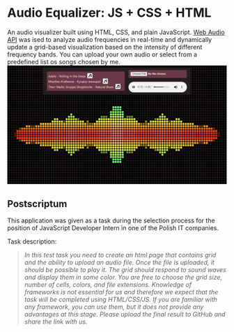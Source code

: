 # Audio Equalizer: JS + CSS + HTML

An audio visualizer built using HTML, CSS, and plain JavaScript. [Web Audio API](https://developer.mozilla.org/en-US/docs/Web/API/Web_Audio_API) was ised to analyze audio frequencies in real-time and dynamically update a grid-based visualization based on the intensity of different frequency bands. You can upload your own audio or select from a predefined list os songs chosen by me.
![screenshot of a audio equalizer app](/blob/screenshot.png)

## Postscriptum

This application was given as a task during the selection process for the position of JavaScript Developer Intern in one of the Polish IT companies.

Task description:

> _In this test task you need to create an html page that contains grid and the ability to upload an audio file. Once the file is uploaded, it should be possible to play it. The grid should respond to sound waves and display them in some color. You are free to choose the grid size, number of cells, colors, and file extensions. Knowledge of frameworks is not essential for us and therefore we expect that the task will be completed using HTML/CSS/JS. If you are familiar with any framework, you can use them, but it does not provide any advantages at this stage. Please upload the final result to GitHub and share the link with us._
